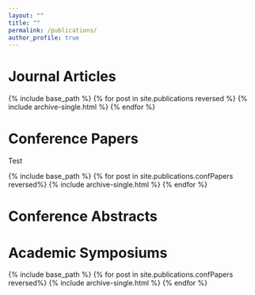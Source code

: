 ```yaml
---
layout: ""
title: ""
permalink: /publications/
author_profile: true
---
```

Journal Articles
==
{% include base_path %}
{% for post in site.publications reversed %}
  {% include archive-single.html %}
{% endfor %}

Conference Papers
==
Test

{% include base_path %}
{% for post in site.publications.confPapers reversed%}
  {% include archive-single.html %}
{% endfor %}

Conference Abstracts
==


Academic Symposiums
==



{% include base_path %}
{% for post in site.publications.confPapers reversed%}
  {% include archive-single.html %}
{% endfor %}